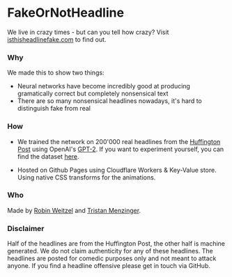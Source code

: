 # FakeOrNotHeadline

We live in crazy times - but can you tell how crazy? Visit [isthisheadlinefake.com](https://isthisheadlinefake.com) to find out. 



### Why
We made this to show two things:
* Neural networks have become incredibly good at producing gramatically correct but completely nonsensical text
* There are so many nonsensical headlines nowadays, it's hard to distinguish fake from real

### How
* We trained the network on 200'000 real headlines from the [Huffington Post](https://www.huffpost.com)
using OpenAI's [GPT-2](https://github.com/openai/gpt-2!). If you want to experiment yourself, you can find the dataset [here](https://www.kaggle.com/rmisra/news-category-dataset).

* Hosted on Github Pages using Cloudflare Workers & Key-Value store. Using native CSS transforms for the animations.


### Who
Made by [Robin Weitzel](https://github.com/RobinWeitzel) and [Tristan Menzinger](https://github.com/TristanMenzinger).

### Disclaimer
Half of the headlines are from the Huffington Post, the other half is machine generated. We do not claim authenticity for any of these headlines. The headlines are posted for comedic purposes only and not meant to attack anyone. If you find a headline offensive please get in touch via GitHub.
